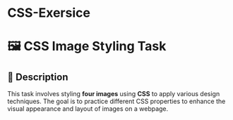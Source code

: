 # CSS-Exersice
# 🖼️ CSS Image Styling Task

## 📝 Description

This task involves styling **four images** using **CSS** to apply various design techniques.
The goal is to practice different CSS properties to enhance the visual appearance and layout of images on a webpage.
